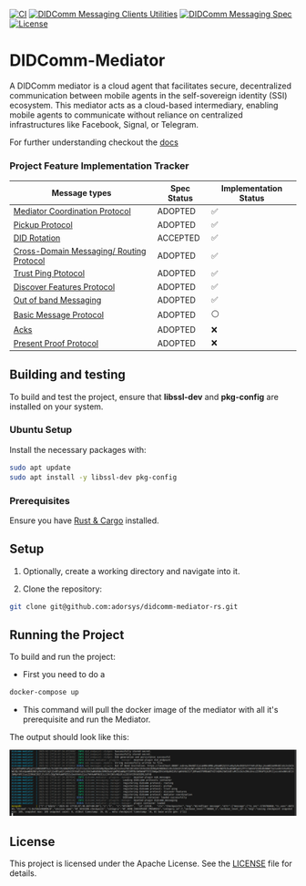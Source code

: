 [![CI](https://github.com/adorsys/didcomm-mediator-rs/actions/workflows/rust.yml/badge.svg)](https://github.com/adorsys/didcomm-mediator-rs/actions/workflows/rust.yml)
[![DIDComm Messaging Clients Utilities](https://img.shields.io/badge/DIDComm%20Messaging%20Clients%20Utilities-repo-blue.svg)](https://github.com/adorsys/didcomm-messaging-clients-utilities)
[![DIDComm Messaging Spec](https://img.shields.io/badge/DIDComm%20Messaging-Specification-blue.svg)](https://identity.foundation/didcomm-messaging/spec/)
[![License](https://img.shields.io/badge/license-Apache%202.0-brightgreen.svg)](https://github.com/adorsys/didcomm-mediator-rs/blob/main/LICENSE)


# DIDComm-Mediator

A DIDComm mediator is a cloud agent that facilitates secure, decentralized communication between mobile agents in the self-sovereign identity (SSI) ecosystem. This mediator acts as a cloud-based intermediary, enabling mobile agents to communicate without reliance on centralized infrastructures like Facebook, Signal, or Telegram.


For further understanding checkout the [docs](docs/mediator-doc.md)<br>

###  Project Feature Implementation Tracker

|Message types  | Spec Status | Implementation Status|
|---------------|-------------|----------------------|
|[Mediator Coordination Protocol](https://didcomm.org/coordinate-mediation/2.0/)| ADOPTED| ✅|
|[Pickup Protocol](https://didcomm.org/messagepickup/3.0/)| ADOPTED | ✅ |
|[DID Rotation](https://didcomm.org/book/v2/didrotation) | ACCEPTED | ✅ |
|[Cross-Domain Messaging/ Routing Protocol](https://identity.foundation/didcomm-messaging/spec/#routing-protocol-20) | ADOPTED | ✅|
|[Trust Ping Ptotocol](https://identity.foundation/didcomm-messaging/spec/#trust-ping-protocol-20) | ADOPTED|✅|
|[Discover Features Protocol](https://didcomm.org/discover-features/2.0/) | ADOPTED | ✅ |
|[Out of band Messaging](https://identity.foundation/didcomm-messaging/spec/#out-of-band-messages) | ADOPTED | ✅
|[Basic Message Protocol](https://didcomm.org/basicmessage/2.0/#:~:text=The%20BasicMessage%20protocol%20describes%20a,message%20type%20used%20to%20communicate.) | ADOPTED|⚪|
|[Acks](https://github.com/hyperledger/aries-rfcs/tree/main/features/0015-acks)| ADOPTED |❌ |
|[Present Proof Protocol](https://didcomm.org/present-proof/3.0/)| ADOPTED | ❌|

## Building and testing

To build and test the project, ensure that **libssl-dev** and **pkg-config** are installed on your system.

### Ubuntu Setup

Install the necessary packages with:

```sh
sudo apt update
sudo apt install -y libssl-dev pkg-config
```

### Prerequisites

Ensure you have [Rust & Cargo](https://www.rust-lang.org/tools/install) installed.

## Setup

1. Optionally, create a working directory and navigate into it.

2. Clone the repository:

```sh
git clone git@github.com:adorsys/didcomm-mediator-rs.git
```

## Running the Project

To build and run the project:

* First you need to do a

```sh
docker-compose up
```

* This command will pull the docker image of the mediator with all it's prerequisite and run the Mediator.


The output should look like this:

![image](docs/server-output.webp)

## License

This project is licensed under the Apache License. See the [LICENSE](https://github.com/adorsys/didcomm-mediator-rs/blob/main/LICENSE) file for details.

